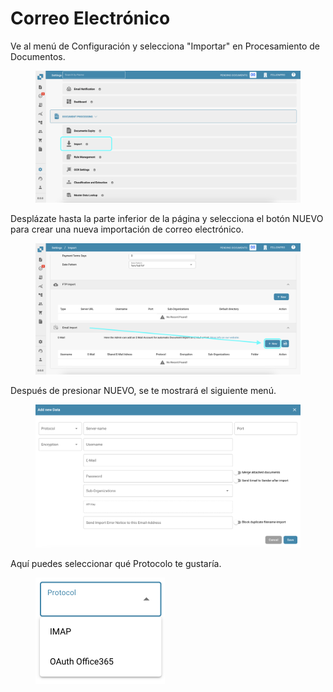 # Correo Electrónico

Ve al menú de Configuración y selecciona "Importar" en Procesamiento de Documentos.

<figure><img src="../../../../.gitbook/assets/email1.png" alt=""><figcaption></figcaption></figure>

Desplázate hasta la parte inferior de la página y selecciona el botón NUEVO para crear una nueva importación de correo electrónico.

<figure><img src="../../../../.gitbook/assets/email2.png" alt=""><figcaption></figcaption></figure>

Después de presionar NUEVO, se te mostrará el siguiente menú.

<figure><img src="../../../../.gitbook/assets/email3.png" alt=""><figcaption></figcaption></figure>

Aquí puedes seleccionar qué Protocolo te gustaría.

<figure><img src="../../../../.gitbook/assets/email4.png" alt="" width="207"><figcaption></figcaption></figure>
